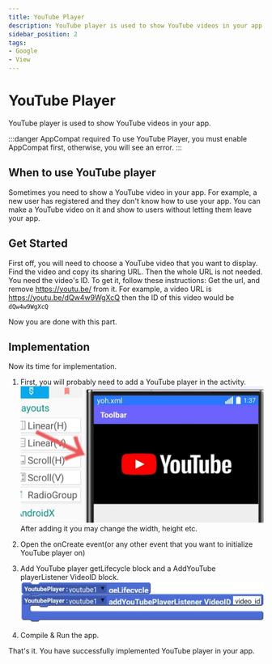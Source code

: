 ```yaml
---
title: YouTube Player
description: YouTube player is used to show YouTube videos in your app.
sidebar_position: 2
tags:
- Google 
- View
---
```

# YouTube Player
YouTube player is used to show YouTube videos in your app.

:::danger AppCompat required 
To use YouTube Player, you must enable AppCompat first, otherwise, you will see an error.
:::

## When to use YouTube player
Sometimes you need to show a YouTube video in your app. For example, a new user has registered and they don't know how to use your app. You can make a YouTube video on it and show to users without letting them leave your app.
## Get Started
First off, you will need to choose a YouTube video that you want to display.
Find the video and copy its sharing URL.
Then the whole URL is not needed. You need the video's ID. To get it, follow these instructions:
Get the url, and remove https://youtu.be/ from it.
For example, a video URL is https://youtu.be/dQw4w9WgXcQ then the ID of this video would be `dQw4w9WgXcQ`

Now you are done with this part.
## Implementation
 Now its time for implementation.
 
1. First, you will probably need to add a YouTube player in the activity.
 ![YouTube player](img/YouTube_view.jpg)
 After adding it you may change the width, height etc.

2. Open the onCreate event(or any other event that you want to initialize YouTube player on)
3. Add YouTube player getLifecycle block and a AddYouTube playerListener VideoID block.
![Blocks placed in correct order](img/youtubeview_order.jpg)
4. Compile & Run the app.


That's it. You have successfully implemented YouTube player in your app.